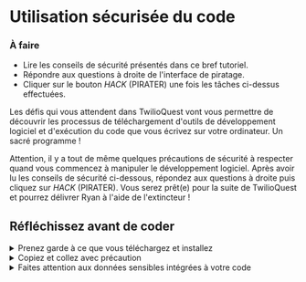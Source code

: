 # Utilisation sécurisée du code

<div class="aside">
<h3>À faire</h3>
<ul>
  <li>Lire les conseils de sécurité présentés dans ce bref tutoriel.</li>
  <li>Répondre aux questions à droite de l'interface de piratage.</li>
  <li>Cliquer sur le bouton <em>HACK</em> (PIRATER) une fois les tâches ci-dessus effectuées.</li>
</ul>
</div>
Les défis qui vous attendent dans TwilioQuest vont vous permettre de découvrir les processus de téléchargement d'outils de développement logiciel et d'exécution du code que vous écrivez sur votre ordinateur. Un sacré programme&nbsp;!

Attention, il y a tout de même quelques précautions de sécurité à respecter quand vous commencez à manipuler le développement logiciel. Après avoir lu les conseils de sécurité ci-dessous, répondez aux questions à droite puis cliquez sur *HACK* (PIRATER). Vous serez prêt(e) pour la suite de TwilioQuest et pourrez délivrer Ryan à l'aide de l'extincteur&nbsp;!

## Réfléchissez avant de coder

<details>
<summary>Prenez garde à ce que vous téléchargez et installez</summary>
Les outils de développement logiciel et les librairies logicielles de tiers (vous les découvrirez plus tard) ont accès à de nombreuses données stockées sur votre ordinateur ou auxquelles vous accédez via un navigateur Web. Téléchargez et installez des logiciels provenant uniquement de sources de confiance&nbsp;!

</details>
<details>
<summary>Copiez et collez avec précaution</summary>
Tous les développeurs copient et collent des échantillons de code qu'ils trouvent sur Internet. Là encore, vous devez faire preuve de prudence. Si vous avez des doutes sur le résultat d'une commande ou d'une séquence de code, demandez de l'aide à une personne expérimentée ou à un professeur. Le code que vous exécutez peut généralement réaliser toutes les actions que vous effectuez en tant qu'utilisateur de l'ordinateur (par exemple, accéder à vos données et fichiers personnels).

</details>
<details>
<summary>Faites attention aux données sensibles intégrées à votre code</summary>
À mesure que vous progressez en tant que développeur de logiciels, vous et votre code allez utiliser tous types de données sensibles, notamment des adresses e-mail, des numéros de téléphone et d'autres informations sur des individus (vous-même ou d'autres personnes). À chaque fois que vous travaillez avec du code contenant des données personnelles, réfléchissez à où et comment ces données vont être stockées et consultées. Stockez-vous des données dans un fichier de code&nbsp;? Si c'est le cas, qui a accès à ce fichier de code&nbsp;? Est-il possible qu'il soit accidentellement partagé avec d'autres personnes sur [GitHub](https://github.com) ou sur d'autres systèmes de partage de fichiers&nbsp;?

Posez-vous ces questions lorsque vous manipulez des données personnelles afin de vous protéger et de protéger vos utilisateurs.

</details>
